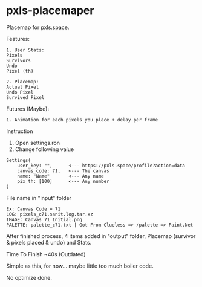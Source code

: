 # pxls-placemaper
Placemap for pxls.space.

Features:
```
1. User Stats:
Pixels
Survivors
Undo
Pixel (th)

2. Placemap:
Actual Pixel
Undo Pixel
Survived Pixel
```
Futures (Maybe):
```
1. Animation for each pixels you place + delay per frame
```
Instruction

1. Open settings.ron
2. Change following value

```
Settings(
    user_key: "",      <--- https://pxls.space/profile?action=data
    canvas_code: 71,   <--- The canvas
    name: "Name"       <--- Any name
    pix_th: [100]      <--- Any number
)
```

File name in "input" folder
```
Ex: Canvas Code = 71
LOG: pixels_c71.sanit.log.tar.xz
IMAGE: Canvas_71_Initial.png
PALETTE: palette_c71.txt | Got From Clueless => /palette => Paint.Net
```
After finished process, 4 items added in "output" folder, Placemap (survivor & pixels placed & undo) and Stats.

Time To Finish ~40s (Outdated)

Simple as this, for now... maybe little too much boiler code.

No optimize done.
